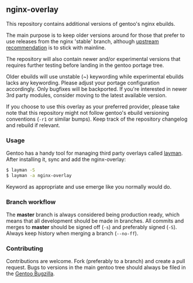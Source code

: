 ## nginx-overlay

This repository contains additional versions of gentoo's nginx ebuilds.

The main purpose is to keep older versions around for those that prefer to use
releases from the nginx 'stable' branch, although [upstream recommendation][1]
is to stick with mainline.

The repository will also contain newer and/or experimental versions that
requires further testing before landing in the gentoo portage tree.

Older ebuilds will use unstable (~) keywording while experimental ebuilds
lacks any keywording. Please adjust your portage configuration
accordingly. Only bugfixes will be backported. If you're interested in newer
3rd party modules, consider moving to the latest available version.

If you choose to use this overlay as your preferred provider, please take note
that this repository might not follow gentoo's ebuild versioning conventions
(`-r1` or similar bumps). Keep track of the repository changelog and rebuild
if relevant.

### Usage

Gentoo has a handy tool for managing third party overlays called [layman][3].
After installing it, sync and add the nginx-overlay:

```bash
$ layman -S
$ layman -a nginx-overlay
```

Keyword as appropriate and use emerge like you normally would do.

### Branch workflow

The **master** branch is always considered being production ready, which means
that all development should be made in branches. All commits and merges to
**master** should be signed off (`-s`) and preferably signed (`-S`). Always
keep history when merging a branch (`--no-ff`).

### Contributing

Contributions are welcome. Fork (preferably to a branch) and create a
pull request. Bugs to versions in the main gentoo tree should always be filed
in the [Gentoo Bugzilla][2].


[1]: http://nginx.com/blog/nginx-1-6-1-7-released/
[2]: http://bugs.gentoo.org
[3]: http://layman.sourceforge.net

